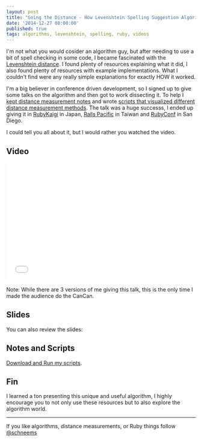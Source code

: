 ```yaml
---
layout: post
title: "Going the Distance - How Levenshtein Spelling Suggestion Algorithm Works"
date: '2014-12-27 08:00:00'
published: true
tags: algorithms, levenshtein, spelling, ruby, videos
---
```


I'm not what you would cosider an algorithm guy, but after needing to use a bit of spell checking in some code, I became fascinated with the [Levenshtein distance](http://en.wikipedia.org/wiki/Levenshtein_distance). I found plenty of resources explaining what it did, I also found plenty of resources with example implementations. What I couldn't find were any really simple explanations for exactly HOW it worked.

I'm a big believer in conference driven development, so I signed up to give some talks on the algorithm and then got to work dissecting it. To help I
[kept distance measurement notes](https://github.com/schneems/going_the_distance) and wrote [scripts that visualized different distance measurement methods](https://github.com/schneems/going_the_distance/tree/master/lib). The talk was a huge successs, I ended up giving it in [RubyKaigi](http://rubykaigi.org/2014/presentation/S-RichardSchneeman) in Japan, [Rails Pacific](http://railspacific.com/#sessions) in Taiwan and [RubyConf](http://rubyconf.org/program#prop_588) in San Diego.

I could tell you all about it, but I would rather you watched the video.

## Video

<iframe width="560" height="315" src="//www.youtube.com/embed/PcINjHjIllk" frameborder="0" allowfullscreen></iframe>

Note: While there are 3 versions of me giving this talk, this is the only time I made the audience do the CanCan.

## Slides

You can also review the slides:

<script async class="speakerdeck-embed" data-id="5e8cd5f024da01321f5106622b3e4870" data-ratio="1.33333333333333" src="//speakerdeck.com/assets/embed.js"></script>

## Notes and Scripts

[Download and Run my scripts](https://github.com/schneems/going_the_distance).

## Fin

I learned a ton presenting this unique and useful algorithm, I highly encourage you to not only use these resources but to also explore the algorithm world.

---
If you like algorithms, distance measurements, or Ruby things follow [@schneems](https://twitter.com/schneems)
